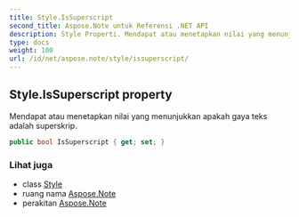 ```yaml
---
title: Style.IsSuperscript
second_title: Aspose.Note untuk Referensi .NET API
description: Style Properti. Mendapat atau menetapkan nilai yang menunjukkan apakah gaya teks adalah superskrip.
type: docs
weight: 100
url: /id/net/aspose.note/style/issuperscript/
---
```

## Style.IsSuperscript property

Mendapat atau menetapkan nilai yang menunjukkan apakah gaya teks adalah superskrip.

```csharp
public bool IsSuperscript { get; set; }
```

### Lihat juga

* class [Style](../)
* ruang nama [Aspose.Note](../../style/)
* perakitan [Aspose.Note](../../../)



